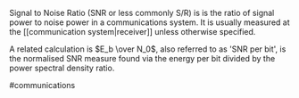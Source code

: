 Signal to Noise Ratio (SNR or less commonly S/R) is is the ratio of signal power to noise power in a communications system. It is usually measured at the [[communication system|receiver]] unless otherwise specified.

A related calculation is $E_b \over N_0$, also referred to as 'SNR per bit', is the normalised SNR measure found via the energy per bit divided by the power spectral density ratio.

#communications